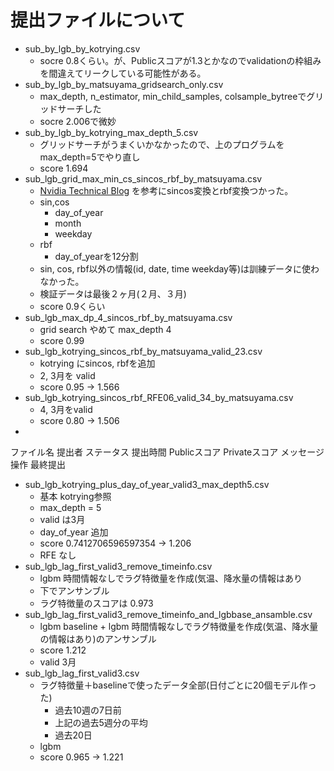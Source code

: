 # 提出ファイルについて

* sub_by_lgb_by_kotrying.csv
    * socre 0.8くらい。が、Publicスコアが1.3とかなのでvalidationの枠組みを間違えてリークしている可能性がある。
* sub_by_lgb_by_matsuyama_gridsearch_only.csv
    * max_depth, n_estimator, min_child_samples, colsample_bytreeでグリッドサーチした
    * socre 2.006で微妙
* sub_by_lgb_by_kotrying_max_depth_5.csv
    * グリッドサーチがうまくいかなかったので、上のプログラムをmax_depth=5でやり直し
    * score 1.694
* sub_lgb_grid_max_min_cs_sincos_rbf_by_matsuyama.csv
    * [Nvidia Technical Blog](https://developer.nvidia.com/blog/three-approaches-to-encoding-time-information-as-features-for-ml-models/) を参考にsincos変換とrbf変換つかった。
    * sin,cos
        * day_of_year
        * month
        * weekday
    * rbf
        * day_of_yearを12分割
    * sin, cos, rbf以外の情報(id, date, time weekday等)は訓練データに使わなかった。
    * 検証データは最後２ヶ月(２月、３月)
    * score 0.9くらい
* sub_lgb_max_dp_4_sincos_rbf_by_matsuyama.csv
    * grid search やめて max_depth 4
    * score 0.99
* sub_lgb_kotrying_sincos_rbf_by_matsuyama_valid_23.csv
    * kotrying にsincos, rbfを追加
    * 2, 3月を valid
    * score 0.95 -> 1.566
* sub_lgb_kotrying_sincos_rbf_RFE06_valid_34_by_matsuyama.csv
    * 4, 3月をvalid
    * score 0.80 -> 1.506
* 
ファイル名	提出者	ステータス	提出時間	Publicスコア	Privateスコア	メッセージ	操作	最終提出
* sub_lgb_kotrying_plus_day_of_year_valid3_max_depth5.csv
    * 基本 kotrying参照
    * max_depth = 5
    * valid は3月
    * day_of_year 追加
    * score 0.7412706596597354 -> 1.206
    * RFE なし
* sub_lgb_lag_first_valid3_remove_timeinfo.csv
    * lgbm 時間情報なしでラグ特徴量を作成(気温、降水量の情報はあり
    * 下でアンサンブル
    * ラグ特徴量のスコアは 0.973
* sub_lgb_lag_first_valid3_remove_timeinfo_and_lgbbase_ansamble.csv
    * lgbm baseline + lgbm 時間情報なしでラグ特徴量を作成(気温、降水量の情報はあり)のアンサンブル
    * score 1.212
    * valid 3月
* sub_lgb_lag_first_valid3.csv
    * ラグ特徴量＋baselineで使ったデータ全部(日付ごとに20個モデル作った)
        * 過去10週の7日前
        * 上記の過去5週分の平均
        * 過去20日
    * lgbm
    * score 0.965 -> 1.221